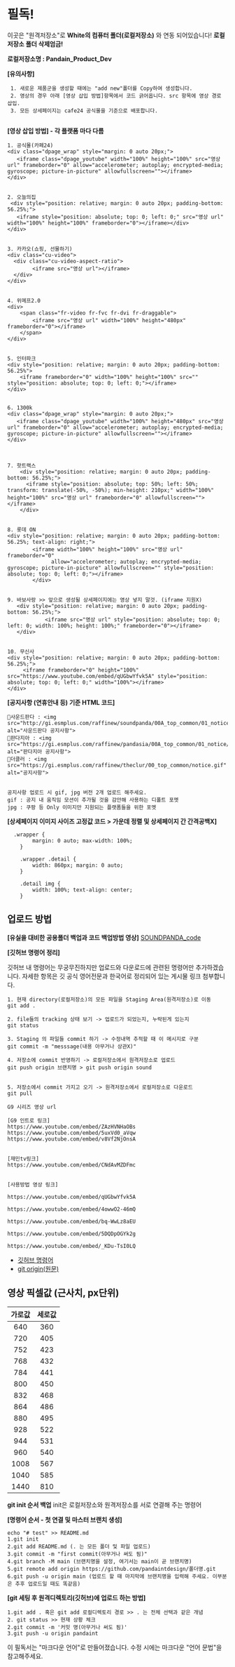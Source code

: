 # 필독!
이곳은 "원격저장소"로 **White의 컴퓨터 폴더(로컬저장소)** 와 연동 되어있습니다! **로컬저장소 폴더 삭제엄금!**

**로컬저장소명 : Pandain_Product_Dev**

**[유의사항]**
```
 1. 새로운 제품군을 생성할 때에는 "add new"폴더를 Copy하여 생성합니다.
 2. 영상의 경우 아래 [영상 삽입 방법]항목에서 코드 긁어옵니다. src 항목에 영상 경로 삽입.
 3. 모든 상세페이지는 cafe24 공식몰을 기준으로 배포합니다. 
 
```

**[영상 삽입 방법] - 각 플랫폼 마다 다름**
```
1. 공식몰(카페24)
<div class="dpage_wrap" style="margin: 0 auto 20px;">
   <iframe class="dpage_youtube" width="100%" height="100%" src="영상 url" frameborder="0" allow="accelerometer; autoplay; encrypted-media; gyroscope; picture-in-picture" allowfullscreen=""></iframe>
</div>


2. 오늘의집
 <div style="position: relative; margin: 0 auto 20px; padding-bottom: 56.25%;">
   <iframe style="position: absolute; top: 0; left: 0;" src="영상 url" width="100%" height="100%" frameborder="0"></iframe></div>
</div>


3. 카카오(쇼핑, 선물하기)
<div class="cu-video">
  <div class="cu-video-aspect-ratio">
        <iframe src="영상 url"></iframe>
  </div>
</div>


4. 위메프2.0
<div>
	<span class="fr-video fr-fvc fr-dvi fr-draggable">
		<iframe src="영상 url" width="100%" height="480px" frameborder="0"></iframe>
	</span>
</div>


5. 인터파크
<div style="position: relative; margin: 0 auto 20px; padding-bottom: 56.25%">
	<iframe frameborder="0" width="100%" height="100%" src="" style="position: absolute; top: 0; left: 0;"></iframe>
</div>


6. 1300k
<div class="dpage_wrap" style="margin: 0 auto 20px;">
   <iframe class="dpage_youtube" width="100%" height="480px" src="영상 url" frameborder="0" allow="accelerometer; autoplay; encrypted-media; gyroscope; picture-in-picture" allowfullscreen=""></iframe>
</div>



7. 핫트랙스
    <div style="position: relative; margin: 0 auto 20px; padding-bottom: 56.25%;">
      <iframe style="position: absolute; top: 50%; left: 50%; transform: translate(-50%, -50%); min-height: 210px;" width="100%" height="100%" src="영상 url" frameborder="0" allowfullscreen=""></iframe>
    </div>


8. 롯데 ON
<div style="position: relative; margin: 0 auto 20px; padding-bottom: 56.25%; text-align: right;">
        <iframe width="100%" height="100%" src="영상 url" frameborder="0"
              allow="accelerometer; autoplay; encrypted-media; gyroscope; picture-in-picture" allowfullscreen="" style="position: absolute; top: 0; left: 0;"></iframe>
        </div>


9. 바보사랑 >> 앞으로 생성될 상세페이지에는 영상 넣지 말것. (iframe 지원X)
   <div style="position: relative; margin: 0 auto 20px; padding-bottom: 56.25%;">
            <iframe src="영상 url" style="position: absolute; top: 0; left: 0; width: 100%; height: 100%;" frameborder="0"></iframe>
   </div>


10. 무신사
<div style="position: relative; margin: 0 auto 20px; padding-bottom: 56.25%;">
     <iframe frameborder="0" height="100%" src="https://www.youtube.com/embed/qUGbwYfvk5A" style="position: absolute; top: 0; left: 0;" width="100%"></iframe>
</div>

```


**[공지사항 (연휴안내 등) 기준 HTML 코드]**
```
🔹사운드판다 : <img src="http://gi.esmplus.com/raffinew/soundpanda/00A_top_common/01_notice/notice.gif" alt="사운드판다 공지사항">
🔹판다지아 : <img src="https://gi.esmplus.com/raffinew/pandasia/00A_top_common/01_notice/pandasia_notice.gif" alt="판다지아 공지사항">
🔹더클러 : <img src="https://gi.esmplus.com/raffinew/theclur/00_top_common/notice.gif" alt="공지사항">


공지사항 업로드 시 gif, jpg 버전 2개 업로드 해주세요.
gif : 공지 내 움직임 모션이 추가될 것을 감안해 사용하는 디폴트 포멧
jpg : 쿠팡 등 Only 이미지만 지원되는 플랫폼들을 위한 포멧
```

**[상세페이지 이미지 사이즈 고정값 코드 > 가운데 정렬 및 상세페이지 간 간격공백X]**

```
  .wrapper {
		margin: 0 auto; max-width: 100%;
	}
	
	.wrapper .detail {
		width: 860px; margin: 0 auto;
	}
	
	.detail img {
		width: 100%; text-align: center;
	}

```


## 업로드 방법

**[유실을 대비한 공용폴더 백업과 코드 백업방법 영상]**
[SOUNDPANDA_code](https://drive.google.com/drive/folders/1YXS5nTr0FRrZiL20rfLOcKGP6cGa8Dwo?usp=sharing, "SOUNDPANDA_code")


**[깃허브 명령어 정리]**   

깃허브 내 명령어는 무궁무진하지만 업로드와 다운로드에 관련된 명령어만 추가하겠습니다.
자세한 항목은 깃 공식 영어전문과 한국어로 정리되어 있는 게시물 링크 첨부합니다.

```
1. 현재 directory(로컬저장소)의 모든 파일을 Staging Area(원격저장소)로 이동
git add .

2. file들의 tracking 상태 보기 -> 업로드가 되었는지, 누락된게 있는지
git status

3. Staging 의 파일들 commit 하기 -> 수정내역 추적할 때 이 메시지로 구분
git commit -m "messsage(내용 아무거나 상관X)"

4. 저장소에 commit 반영하기 -> 로컬저장소에서 원격저장소로 업로드
git push origin 브랜치명 > git push origin sound


5. 저장소에서 commit 가지고 오기 -> 원격저장소에서 로컬저장소로 다운로드
git pull 

```

```
G9 시리즈 영상 url

[G9 인트로 링크]
https://www.youtube.com/embed/ZAzHVNHaOBs
https://www.youtube.com/embed/5uxVd0_aVqw
https://www.youtube.com/embed/v8Vf2NjOnsA


[재민tv링크]
https://www.youtube.com/embed/CNdAvMZDFmc


[사용방법 영상 링크]

https://www.youtube.com/embed/qUGbwYfvk5A

https://www.youtube.com/embed/4owwO2-46mQ

https://www.youtube.com/embed/bq-WwLz8aEU

https://www.youtube.com/embed/5DQDpOGYk2g

https://www.youtube.com/embed/_KDu-TsI0LQ

```

- [깃허브 명령어](https://eehoeskrap.tistory.com/666)
- [git origin(원문)](https://git-scm.com)

## 영상 픽셀값 (근사치, px단위)

|가로값|세로값|
|:--:|:--:|
|640|360|
|720|405|
|752|423|
|768|432|
|784|441|
|800|450|
|832|468|
|864|486|
|880|495|
|928|522|
|944|531|
|960|540|
|1008|567|
|1040|585|
|1440|810|




**git init 순서 백업**
init은 로컬저장소와 원격저장소를 서로 연결해 주는 명령어

**[명령어 순서 - 첫 연결 및 마스터 브랜치 생성]**
```
echo "# test" >> README.md
1.git init
2.git add README.md (. 는 모든 폴더 및 파일 업로드)
3.git commit -m "first commit(아무거나 써도 됨)"
4.git branch -M main (브랜치명을 설정, 여기서는 main이 곧 브랜치명)
5.git remote add origin https://github.com/pandaintdesign/폴더명.git
6.git push -u origin main (업로드 할 때 마지막에 브랜치명을 입력해 주세요. 이부분은 추후 업로드일 때도 똑같음)
```

**[git 세팅 후 원격디렉토리(깃허브)에 업로드 하는 방법]**
```
1.git add . 혹은 git add 로컬디렉토리 경로 >> . 는 전체 선택과 같은 개념
2. git status >> 현재 상황 체크  
2.git commit -m '커밋 명(아무거나 써도 됨)'
3.git push -u origin pandaint

```




이 필독서는 "마크다운 언어"로 만들어졌습니다.
수정 시에는 마크다운 "언어 문법"을 참고해주세요.
